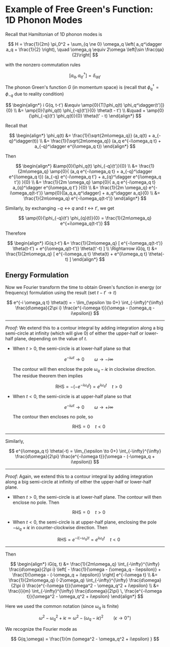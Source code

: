 <style>
    .katex {
        font-size: 1.1em;
    }
    .remark {
        border-radius: 15px;
        padding: 20px;
        background-color: SeaGreen;
        color: White;
    }
    .result {
        border-radius: 15px;
        padding: 20px;
        background-color: DarkSlateBlue;
        color: White;
    }
</style>

# Example of Free Green's Function: <br>1D Phonon Modes

Recall that Hamiltonian of 1D phonon modes is

$$
H = \frac{1}{2m} \pi_0^2 + \sum_{q \ne 0} 
\omega_q \left(
    a_q^\dagger a_q
    + \frac{1}{2}
\right), \quad
\omega_q \equiv 2\omega \left|\sin \frac{qa}{2}\right|
$$

with the nonzero commutation rules

$$
[a_q, a^\dagger_{q'}] = \delta_{q q'}
$$

The phonon Green's function $G$ (in momentum space) is (recall that $\phi_q^\dagger = \phi_{-q}$ due to reality condition)

$$
\begin{align*}
    i G(q, t-t') 
    &\equiv \amp{0}{T[\phi_q(t) \phi_q^\dagger(t')]}{0}
    \\
    &= \amp{0}{\phi_q(t) \phi_{-q}(t')}{0} \theta(t - t')
    \\ &\quad
    + \amp{0}{\phi_{-q}(t') \phi_q(t)}{0} \theta(t' - t)
\end{align*}
$$

Recall that

$$
\begin{align*}
    \phi_q(t) &= \frac{1}{\sqrt{2m\omega_q}} 
    (a_q(t) + a_{-q}^\dagger(t))
    \\
    &= \frac{1}{\sqrt{2m\omega_q}} 
    (a_q e^{-i\omega_q t} + a_{-q}^\dagger e^{i\omega_q t})
\end{align*}
$$

Then

$$
\begin{align*}
    &\amp{0}{\phi_q(t) \phi_{-q}(t')}{0}
    \\
    &= \frac{1}{2m\omega_q} \amp{0}{
        (a_q e^{-i\omega_q t} + a_{-q}^\dagger e^{i\omega_q t})
        (a_{-q} e^{-i\omega_q t'} + a_{q}^\dagger e^{i\omega_q t'})
    }{0}
    \\
    &= \frac{1}{2m \omega_q} \amp{0}{
        a_q e^{-i\omega_q t} a_{q}^\dagger e^{i\omega_q t'}
    }{0}
    \\
    &= \frac{1}{2m \omega_q} e^{-i\omega_q(t-t')}
    \amp{0}{[a_q,a_q^\dagger] + a_q^\dagger a_q}{0}
    \\
    &= \frac{1}{2m\omega_q} e^{-i\omega_q(t-t')}
\end{align*}
$$

Similarly, by exchanging $-q \leftrightarrow q$ and $t \leftrightarrow t'$, we get

$$
\amp{0}{\phi_{-q}(t') \phi_{q}(t)}{0}
= \frac{1}{2m\omega_q} e^{+i\omega_q(t-t')}
$$

Therefore

$$
\begin{align*}
    iG(q,t-t')
    &= \frac{1}{2m\omega_q} [
        e^{-i\omega_q(t-t')} \theta(t-t')
        + e^{i\omega_q(t-t')} \theta(t'-t)
    ] \\ \Rightarrow
    iG(q, t)
    &= \frac{1}{2m\omega_q} [
        e^{-i\omega_q t} \theta(t)
        + e^{i\omega_q t} \theta(-t)
    ]
\end{align*}
$$

## Energy Formulation

Now we Fourier transform the time to obtain Green's function in energy (or frequency) formulation using the result (set $t - t' \to t$)

$$
e^{-i \omega_q t} \theta(t)
= - \lim_{\epsilon \to 0+} \int_{-\infty}^{\infty} 
\frac{d\omega}{2\pi i} 
\frac{e^{-i\omega t}}{\omega - (\omega_q - i\epsilon)}
$$

----

*Proof*: We extend this to a contour integral by adding integration along a big semi-circle at infinity (which will give 0) of either the upper-half or lower-half plane, depending on the value of $t$.

- When $t > 0$, the semi-circle is at lower-half plane so that 
    
    $$
    e^{-i\omega t} \to 0 \qquad \omega \to -i\infty
    $$

    The contour will then enclose the pole $\omega_q - i\epsilon$ in clockwise direction. The residue theorem then implies

    $$
    \text{RHS} = - (-e^{- i\omega_q t}) = e^{i\omega_q t}
    \quad t > 0
    $$

- When $t < 0$, the semi-circle is at upper-half plane so that

    $$
    e^{-i\omega t} \to 0 \qquad \omega \to +i\infty
    $$

    The contour then encloses no pole, so

    $$
    \text{RHS} = 0 \quad t < 0
    \tag*{$\blacksquare$}
    $$

----

Similarly,

$$
e^{i\omega_q t} \theta(-t)
= \lim_{\epsilon \to 0+} \int_{-\infty}^{\infty} 
\frac{d\omega}{2\pi}
\frac{e^{-i\omega t}}{\omega - (-\omega_q + i\epsilon)}
$$

----

*Proof*: Again, we extend this to a contour integral by adding integration along a big semi-circle at infinity of either the upper-half or lower-half plane.

- When $t > 0$, the semi-circle is at lower-half plane. The contour will then enclose no pole. Then

    $$
    \text{RHS} = 0 \quad t > 0
    $$

- When $t < 0$, the semi-circle is at upper-half plane, enclosing the pole $-\omega_q + i\epsilon$ in counter-clockwise direction. Then

    $$
    \text{RHS} = e^{-i(-\omega_q) t}
    = e^{i\omega_q t} \quad t < 0
    \tag*{$\blacksquare$}
    $$

----

Then 

$$
\begin{align*}
    iG(q, t)
    &= \frac{1}{2m\omega_q} \int_{-\infty}^{\infty} 
    \frac{d\omega}{2\pi i} \left[
        - \frac{1}{\omega - (\omega_q - i\epsilon)}
        + \frac{1}{\omega - (-\omega_q + i\epsilon)}
    \right] e^{-i\omega t}
    \\
    &= \frac{1}{2m\omega_q} (-2\omega_q)
    \int_{-\infty}^{\infty} \frac{d\omega}{2\pi i} 
    \frac{e^{-i\omega t}}{\omega^2 - \omega_q^2 + i\epsilon}
    \\
    &= \frac{i}{m} \int_{-\infty}^{\infty} 
    \frac{d\omega}{2\pi} \,
    \frac{e^{-i\omega t}}{\omega^2 - \omega_q^2 + i\epsilon}
\end{align*}
$$

Here we used the common notation (since $\omega_q$ is finite)

$$
\omega^2 - \omega_q^2 + i\epsilon
\simeq \omega^2 - (\omega_q - i\epsilon)^2
\qquad (\epsilon \to 0^+)
$$

We recognize the Fourier mode as

$$
G(q,\omega) 
= \frac{1}{m (\omega^2 - \omega_q^2 + i\epsilon) }
$$

